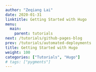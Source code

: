 ```yaml
---
author: "Zeqiang Lai"
date: 2020-01-31
linktitle: Getting Started with Hugo
menu:
  main:
    parent: tutorials
next: /tutorials/github-pages-blog
prev: /tutorials/automated-deployments
title: Getting Started with Hugo
weight: 100
categories: ["Tutorials", "Hugo"]
# tags: ["pygments"]
--- 
```


<!--more-->